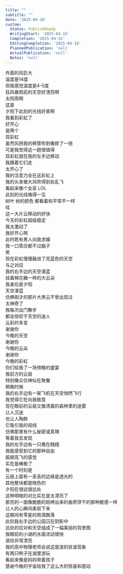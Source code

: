 ```yaml
---
title: ""
subtitle: ""
date: '2025-04-18'
custom:
  Status: PublishReady
  WritingStart: '2025-04-15'
  Completion: '2025-04-15'
  EditingCompletion: '2025-04-18'
  PlannedPublication: 'null'
  ActualPublication: 'null'
  Notes: 'null'
---    
```

外面的风巨大  
温度是14度  
但我感觉温度是4-5度    
狂风暴雨前的天空好漂亮啊  
太阳雨啊  
这是    
夕阳下此刻的光线好美啊  
我看到彩虹了  
好开心  
是两个  
双彩虹    
虽然风把我的裤管吹到像胖了一倍  
可是我觉得这一趟很值得    
双彩虹就在我的左手边移动  
我跟着它们走  
太开心了  
我的注意力全在这彩虹上    
我的头发被大风吹得到处乱飞  
看起来像个女巫 LOL    
此刻的光线难得一见  
树叶 树的颜色 都看着和平常不一样    
哇  
这一大片云移动的好快  
今天的彩虹超级稳定    
我太激动了  
我好开心啊    
此时若有男人向我求婚  
我一口答应都不过脑子  
笑    
现在彩虹慢慢融进了亮蓝色的天空    
与之对应  
我的右手边的天空湛蓝  
挂着棉花糖一样的大云朵    
我身后是夕阳  
天空湛蓝  
仿佛刚才的那片大黑云不曾出现过  
太神奇了    
我每次出门散步  
都会惊叹于天空的迷人  
云彩的多变    
谢谢你  
今晚的天空    
谢谢你  
今晚的云朵    
谢谢你  
今晚的彩虹    
你们给我了一场傍晚的盛宴    
我前方的云层  
特别像众位神仙在聚餐    
稍晚时候  
我的右手边有一架飞机在天空悄然飞行    
我觉得它在向我致意    
现在眼前的云层又像清晨的森林里的迷雾  
让人沉迷  
也让人陶醉    
它吸引我的视线  
仿佛那里有什么秘密或真理  
等着我去发现    
我的左手边有一只鹰在翱翔  
我能感受到它的那种自由  
振翅高飞的感觉  
实在是棒极了    
有一个时刻是  
云层上面有一丢丢的边缘是透光的  
其他整块都是暗色的  
夕阳在很远很远处  
这种明暗的对比实在是太漂亮了  
那亮的一面像脆脆的刚烤出来的曲奇饼干的那种脆感一样  
让人的心瞬间柔软下来    
这期间有零星的雨滴飘落  
此刻我右手边的公园沉在阴影中  
远处的应对和天空组成了一幅美丽的背景图  
我眼前的小湖的水面流动很快  
波纹非常漂亮    
我的高中物理老师会说这是波的驻波现象    
有两只鸭子在湖里游玩  
看起来像是妈妈带着孩子    
感谢今晚的宇宙给我了这么大的惊喜和感动    

